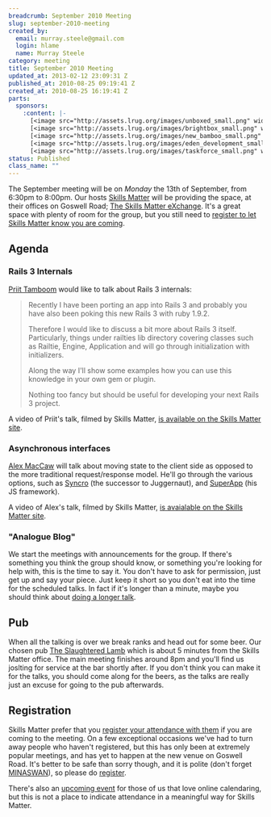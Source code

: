 ```yaml
--- 
breadcrumb: September 2010 Meeting
slug: september-2010-meeting
created_by: 
  email: murray.steele@gmail.com
  login: hlame
  name: Murray Steele
category: meeting
title: September 2010 Meeting
updated_at: 2013-02-12 23:09:31 Z
published_at: 2010-08-25 09:19:41 Z
created_at: 2010-08-25 16:19:41 Z
parts: 
  sponsors: 
    :content: |-
      [<image src="http://assets.lrug.org/images/unboxed_small.png" width="120" height="58" alt="Unboxed Consulting" title="Unboxed Consulting Logo"/>](http://www.unboxedconsulting.com/)
      [<image src="http://assets.lrug.org/images/brightbox_small.png" width="120" height="99" alt="Brightbox" title="Brightbox Logo"/>](http://www.brightbox.co.uk/)
      [<image src="http://assets.lrug.org/images/new_bamboo_small.png" width="120" height="24" alt="New Bamboo" title="New Bamboo Logo"/>](http://newbamboo.co.uk/)
      [<image src="http://assets.lrug.org/images/eden_development_small.png" width="120" height="45" alt="Eden Development" title="Eden Development Logo"/>](http://www.edendevelopment.co.uk/)
      [<image src="http://assets.lrug.org/images/taskforce_small.png" width="120" height="20" alt="Taskforce" title="Taskforce Logo"/>](http://www.taskforce.co.uk/about/)
status: Published
class_name: ""
---
```


The September meeting will be on *Monday* the 13th of September, from 6:30pm to 8:00pm.  Our hosts [Skills Matter](http://skillsmatter.com/) will be providing the space, at their offices on Goswell Road; [The Skills Matter eXchange](http://skillsmatter.com/location-details/design-architecture/484/96).  It's a great space with plenty of room for the group, but you still need to <a href="#sep10registration">register to let Skills Matter know you are coming</a>.

Agenda
------

### Rails 3 Internals

[Priit Tamboom](http://priit.mx.ee/) would like to talk about Rails 3 internals:

> Recently I have been porting an app into Rails 3 and probably you have
> also been poking this new Rails 3 with ruby 1.9.2.
> 
> Therefore I would like to discuss a bit more about Rails 3 itself.
> Particularly, things under railties lib directory covering classes
> such as Railtie, Engine, Application and will go through
> initialization with initializers.
>
> Along the way I'll show some examples how you can use this knowledge
> in your own gem or plugin.
>
> Nothing too fancy but should be useful for developing your next Rails
> 3 project.

A video of Priit's talk, filmed by Skills Matter, [is available on the Skills Matter site](http://skillsmatter.com/podcast/ajax-ria/rails-3-internals).

### Asynchronous interfaces

[Alex MacCaw](http://www.eribium.org/) will talk about moving state to the client side as opposed to the more traditional request/response model.  He'll go through the various options, such as [Syncro](http://github.com/maccman/syncro) (the successor to Juggernaut), and [SuperApp](http://github.com/maccman/superapp) (his JS framework).

A video of Alex's talk, filmed by Skills Matter, [is avaialable on the Skills Matter site](http://skillsmatter.com/podcast/ajax-ria/asynchronous-interfaces).

### "Analogue Blog"

We start the meetings with announcements for the group.  If there's something you think the group should know, or something you're looking for help with, this is the time to say it.  You don't have to ask for permission, just get up and say your piece.  Just keep it short so you don't eat into the time for the scheduled talks.  In fact if it's longer than a minute, maybe you should think about [doing a longer talk](/speaking/).

Pub
---

When all the talking is over we break ranks and head out for some beer.  Our chosen pub [The Slaughtered Lamb](http://www.theslaughteredlambpub.com/) which is about 5 minutes from the Skills Matter office.  The main meeting finishes around 8pm and you'll find us joslting for service at the bar shortly after.  If you don't think you can make it for the talks, you should come along for the beers, as the talks are really just an excuse for going to the pub afterwards.

<a name="sep10registration"></a>
Registration
------------

Skills Matter prefer that you [register your attendance with them](http://skillsmatter.com/event/ajax-ria/rails-3-internals/rl-890) if you are coming to the meeting.  On a few exceptional occasions we've had to turn away people who haven't registered, but this has only been at extremely popular meetings, and has yet to happen at the new venue on Goswell Road.  It's better to be safe than sorry though, and it is polite (don't forget [MINASWAN](http://oreilly.com/ruby/excerpts/ruby-learning-rails/ruby-glossary.html#I_indexterm_d1e32036)), so please do [register](http://skillsmatter.com/event/ajax-ria/rails-3-internals/rl-890).

There's also an [upcoming event](http://upcoming.yahoo.com/event/6640513/) for those of us that love online calendaring, but this is not a place to indicate attendance in a meaningful way for Skills Matter.
